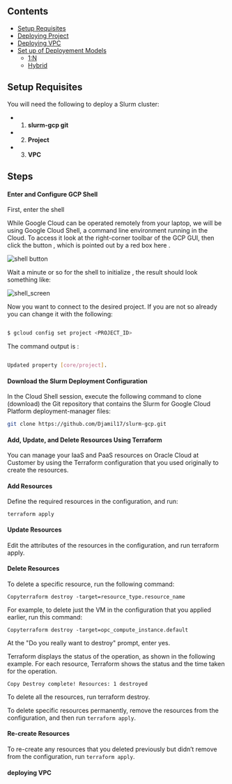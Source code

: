 ## Contents 
- [Setup Requisites](#Setup-Requisites)
- [Deploying Project](#Project)
- [Deploying VPC](#VPC)
- [Set up of Deployement Models](#Deployement-Models)
  * [1:N](#Definition)
  * [Hybrid](#Definition)


## Setup Requisites 

You will need the following to deploy a Slurm cluster:

* 1. **slurm-gcp git** 
* 2. **Project**
* 3. **VPC** 



## Steps 

#### Enter and Configure GCP Shell 

First, enter the shell 

While Google Cloud can be operated remotely from your laptop, we will be using Google Cloud Shell, a command line environment running in the Cloud. To access it look at the right-corner toolbar of the GCP GUI, then click the button , which is pointed out by a red box here . 

![shell button]("https://lh3.googleusercontent.com/SEkKuha3_UnmalYcbfuJvV3IyW84QkhXC6moHxSiuu01Amew60AgAxekonf8MKVkWu_-7LqQ3jvrdjdUrL3oFG9IUgYuB1f5p0OYRONpwtmogd0OMto2FGIRSuzaSCFFeWjulWhT")

Wait a minute or so for the shell to initialize , the result should look something like: 

![shell_screen]("https://lh4.googleusercontent.com/QkHNPQKihCmsREufnwE2sBS1sKWXi2vUsKdXA6ijCqEsLwQXK2ngbhJUEda87HGKjh9L1SXiz2FIciMqBAk35v6MVVsTsXQTCehR2-bxAxpjDBbJYxJWlwqAMOJw1uc3QFCvfFqQ")

Now you want to connect to the desired project. If you are not so already you can change it with the following:

```Bash

$ gcloud config set project <PROJECT_ID>

````
The command output is :

```Bash

Updated property [core/project].

```

#### Download the Slurm Deployment Configuration
In the Cloud Shell session, execute the following command to clone (download) the Git repository that contains the Slurm for Google Cloud Platform deployment-manager files:

```Bash
git clone https://github.com/Djamil17/slurm-gcp.git
```

#### Add, Update, and Delete Resources Using Terraform
You can manage your IaaS and PaaS resources on Oracle Cloud at Customer by using the Terraform configuration that you used originally to create the resources.

#### Add Resources

Define the required resources in the configuration, and run:

```terraform apply```

#### Update Resources

Edit the attributes of the resources in the configuration, and run terraform apply.

#### Delete Resources

To delete a specific resource, run the following command:

```Copyterraform destroy -target=resource_type.resource_name```

For example, to delete just the VM in the configuration that you applied earlier, run this command:

```Copyterraform destroy -target=opc_compute_instance.default```

At the "Do you really want to destroy" prompt, enter yes.

Terraform displays the status of the operation, as shown in the following example. For each resource, Terraform shows the status and the time taken for the operation.

```Copy Destroy complete! Resources: 1 destroyed```

To delete all the resources, run terraform destroy.

To delete specific resources permanently, remove the resources from the configuration, and then run ```terraform apply```.

#### Re-create Resources

To re-create any resources that you deleted previously but didn’t remove from the configuration, run ```terraform apply```.






#### deploying VPC 
